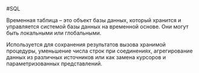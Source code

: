 #SQL 

Временная таблица – это объект базы данных, который хранится и управляется системой базы данных на временной основе. Они могут быть локальными или глобальными. 

Используется для сохранения результатов вызова хранимой процедуры, уменьшение числа строк при соединениях, агрегирование данных из различных источников или как замена курсоров и параметризованных представлений.